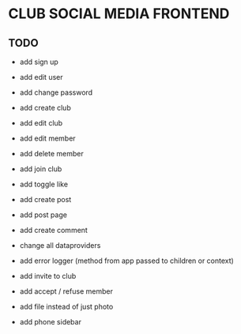 # CLUB SOCIAL MEDIA FRONTEND

## TODO

- add sign up
- add edit user
- add change password

- add create club
- add edit club
- add edit member
- add delete member
- add join club

- add toggle like
- add create post
- add post page
- add create comment

- change all dataproviders
- add error logger (method from app passed to children or context)
- add invite to club
- add accept / refuse member

- add file instead of just photo
- add phone sidebar
